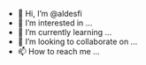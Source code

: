 - 👋 Hi, I’m @aldesfi
- 👀 I’m interested in ...
- 🌱 I’m currently learning ...
- 💞️ I’m looking to collaborate on ...
- 📫 How to reach me ...

<!---
aldesfi/aldesfi is a ✨ special ✨ repository because its `README.md` (this file) appears on your GitHub profile.
You can click the Preview link to take a look at your changes.
--->
